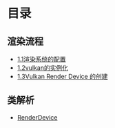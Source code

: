 # 目录
## 渲染流程
- [1.1渲染系统的配置](01render_create.md)
- [1.2vulkan的实例化](02vulkan_init.md)
- [1.3Vulkan Render Device 的创建](03render_device_vulkan.md)
## 类解析
- [RenderDevice](04render_device.md)